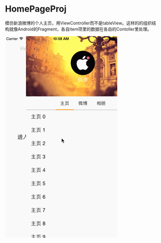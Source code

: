 # HomePageProj
模仿新浪微博的个人主页，用ViewController而不是tableView。这样的的组织结构就像Android的Fragment，各自item项里的数据在各自的Contoller里处理。


![图片](https://github.com/AndyFightting/HomePageProj/blob/master/simple.gif)
